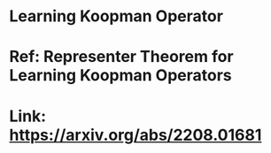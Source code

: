 # Learning Koopman Operator

# Ref: Representer Theorem for Learning Koopman Operators 
# Link: https://arxiv.org/abs/2208.01681
